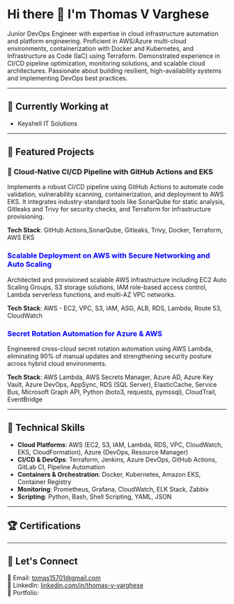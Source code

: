 # Hi there 👋 I'm Thomas V Varghese

Junior DevOps Engineer with expertise in cloud infrastructure automation and platform engineering. Proficient in AWS/Azure multi-cloud environments, containerization with Docker and Kubernetes, and Infrastructure as Code (IaC) using Terraform. Demonstrated experience in CI/CD pipeline optimization, monitoring solutions, and scalable cloud architectures. Passionate about building resilient, high-availability systems and implementing DevOps best practices.

---

## 🔭 Currently Working at

- Keyshell IT Solutions

---

##  🚀 Featured Projects
### 🔵 **Cloud-Native CI/CD Pipeline with GitHub Actions and EKS**
Implements a robust CI/CD pipeline using GitHub Actions to automate code validation, vulnerability scanning, containerization, and deployment to AWS EKS. It integrates industry-standard tools like SonarQube for static analysis, Gitleaks and Trivy for security checks, and Terraform for infrastructure provisioning.

**Tech Stack**: GitHub Actions,SonarQube, Gitleaks, Trivy, Docker, Terraform, AWS EKS


<h3 style="color:blue">  Scalable Deployment on AWS with Secure Networking and Auto Scaling </h3>
Architected and provisioned scalable AWS infrastructure including EC2 Auto Scaling Groups, S3 storage solutions, IAM role-based access control, Lambda serverless functions, and multi-AZ VPC networks.

**Tech Stack**: AWS - EC2, VPC, S3, IAM, ASG, ALB, RDS, Lambda, Route 53, CloudWatch

<h3 style="color:blue">  Secret Rotation Automation for Azure & AWS </h3>
Engineered cross-cloud secret rotation automation using AWS Lambda, eliminating 90% of manual updates and strengthening security posture across hybrid cloud environments.
 
**Tech Stack**: AWS Lambda, AWS Secrets Manager, Azure AD, Azure Key Vault, Azure DevOps, AppSync, RDS (SQL Server), ElasticCache, Service Bus, Microsoft Graph API, Python (boto3, requests, pymssql), CloudTrail, EventBridge

---

## 🧰 Technical Skills

- **Cloud Platforms**: AWS (EC2, S3, IAM, Lambda, RDS, VPC, CloudWatch, EKS, CloudFormation), Azure (DevOps, Resource Manager)
- **CI/CD & DevOps**: Terraform, Jenkins, Azure DevOps, GitHub Actions, GitLab CI, Pipeline Automation
- **Containers & Orchestration**: Docker, Kubernetes, Amazon EKS, Container Registry
- **Monitoring**: Prometheus, Grafana, CloudWatch, ELK Stack, Zabbix
- **Scripting**: Python, Bash, Shell Scripting, YAML, JSON


---

## 🏆 Certifications



---

## 🤝 Let's Connect

📧 Email: tomas15701@gmail.com  
🔗 LinkedIn: [linkedin.com/in/thomas-v-varghese](#)  
💼 Portfolio: 

